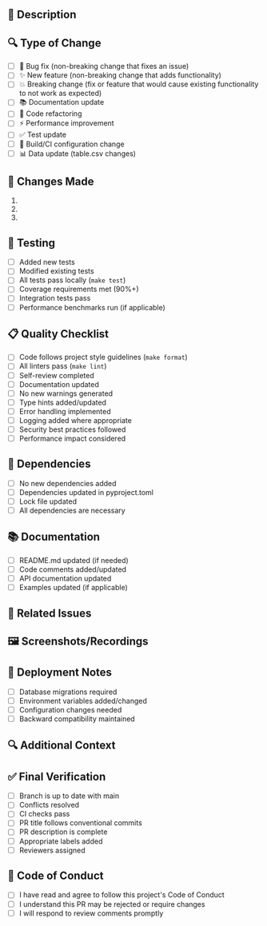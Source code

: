 ## 📝 Description
<!-- Provide a clear and concise description of your changes -->

## 🔍 Type of Change
<!-- Mark the appropriate option with an "x" -->
- [ ] 🐛 Bug fix (non-breaking change that fixes an issue)
- [ ] ✨ New feature (non-breaking change that adds functionality)
- [ ] 💥 Breaking change (fix or feature that would cause existing functionality to not work as expected)
- [ ] 📚 Documentation update
- [ ] 🧹 Code refactoring
- [ ] ⚡ Performance improvement
- [ ] ✅ Test update
- [ ] 🔧 Build/CI configuration change
- [ ] 📊 Data update (table.csv changes)

## 🎯 Changes Made
<!-- List the specific changes you've made -->
1. 
2. 
3. 

## 🧪 Testing
<!-- Describe the tests you've added or modified -->
- [ ] Added new tests
- [ ] Modified existing tests
- [ ] All tests pass locally (`make test`)
- [ ] Coverage requirements met (90%+)
- [ ] Integration tests pass
- [ ] Performance benchmarks run (if applicable)

## 📋 Quality Checklist
<!-- Mark completed items with an "x" -->
- [ ] Code follows project style guidelines (`make format`)
- [ ] All linters pass (`make lint`)
- [ ] Self-review completed
- [ ] Documentation updated
- [ ] No new warnings generated
- [ ] Type hints added/updated
- [ ] Error handling implemented
- [ ] Logging added where appropriate
- [ ] Security best practices followed
- [ ] Performance impact considered

## 🔄 Dependencies
<!-- List any new dependencies or updates -->
- [ ] No new dependencies added
- [ ] Dependencies updated in pyproject.toml
- [ ] Lock file updated
- [ ] All dependencies are necessary

## 📚 Documentation
<!-- Check documentation-related items -->
- [ ] README.md updated (if needed)
- [ ] Code comments added/updated
- [ ] API documentation updated
- [ ] Examples updated (if applicable)

## 🔗 Related Issues
<!-- Link related issues below. Use GitHub keywords to automatically close issues -->
<!-- Examples: "Fixes #123", "Closes #456", "Related to #789" -->

## 🖼 Screenshots/Recordings
<!-- If applicable, add screenshots or recordings to demonstrate the changes -->

## 🚀 Deployment Notes
<!-- Any special considerations for deployment? -->
- [ ] Database migrations required
- [ ] Environment variables added/changed
- [ ] Configuration changes needed
- [ ] Backward compatibility maintained

## 🔍 Additional Context
<!-- Add any other context about the PR here -->

## ✅ Final Verification
<!-- Final checks before submitting -->
- [ ] Branch is up to date with main
- [ ] Conflicts resolved
- [ ] CI checks pass
- [ ] PR title follows conventional commits
- [ ] PR description is complete
- [ ] Appropriate labels added
- [ ] Reviewers assigned

## 🤝 Code of Conduct
<!-- Confirm your adherence to the code of conduct -->
- [ ] I have read and agree to follow this project's Code of Conduct
- [ ] I understand this PR may be rejected or require changes
- [ ] I will respond to review comments promptly 